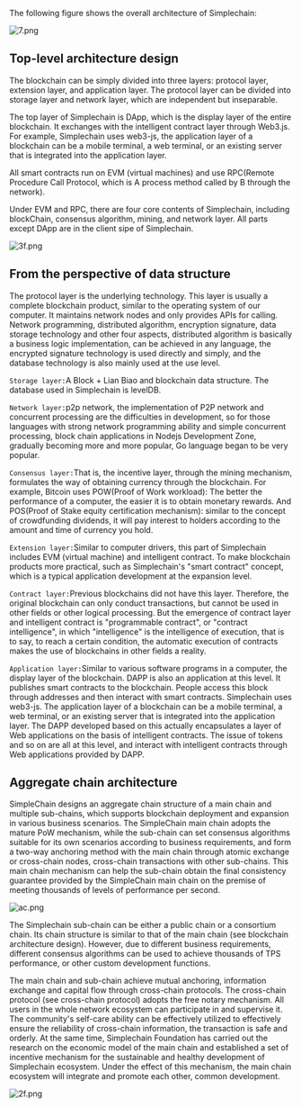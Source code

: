 The following figure shows the overall architecture of Simplechain:

![7.png](https://i.loli.net/2020/05/25/3XEihbdzNgR6kCG.png)

## Top-level architecture design

The blockchain can be simply divided into three layers: protocol layer, extension layer, and application layer. The protocol layer can be divided into storage layer and network layer, which are independent but inseparable.

The top layer of Simplechain is DApp, which is the display layer of the entire blockchain. It exchanges with the intelligent contract layer through Web3.js. For example, Simplechain uses web3-js, the application layer of a blockchain can be a mobile terminal, a web terminal, or an existing server that is integrated into the application layer.

All smart contracts run on EVM (virtual machines) and use RPC(Remote Procedure Call Protocol, which is A process method called by B through the network).

Under EVM and RPC, there are four core contents of Simplechain, including blockChain, consensus algorithm, mining, and network layer. All parts except DApp are in the client sipe of Simplechain.

![3f.png](https://i.loli.net/2020/05/25/74oNWqwi8GHEZOd.png)

## From the perspective of data structure

The protocol layer is the underlying technology. This layer is usually a complete blockchain product, similar to the operating system of our computer. It maintains network nodes and only provides APIs for calling. Network programming, distributed algorithm, encryption signature, data storage technology and other four aspects, distributed algorithm is basically a business logic implementation, can be achieved in any language, the encrypted signature technology is used directly and simply, and the database technology is also mainly used at the use level.
 
`Storage layer:`A Block + Lian Biao and blockchain data structure. The database used in Simplechain is levelDB.

`Network layer:`p2p network, the implementation of P2P network and concurrent processing are the difficulties in development, so for those languages with strong network programming ability and simple concurrent processing, block chain applications in Nodejs Development Zone, gradually becoming more and more popular, Go language began to be very popular.

`Consensus layer:`That is, the incentive layer, through the mining mechanism, formulates the way of obtaining currency through the blockchain. For example, Bitcoin uses POW(Proof of Work workload): The better the performance of a computer, the easier it is to obtain monetary rewards. And POS(Proof of Stake equity certification mechanism): similar to the concept of crowdfunding dividends, it will pay interest to holders according to the amount and time of currency you hold.

`Extension layer:`Similar to computer drivers, this part of Simplechain includes EVM (virtual machine) and intelligent contract. To make blockchain products more practical, such as Simplechain's "smart contract" concept, which is a typical application development at the expansion level.

`Contract layer:`Previous blockchains did not have this layer. Therefore, the original blockchain can only conduct transactions, but cannot be used in other fields or other logical processing. But the emergence of contract layer and intelligent contract is "programmable contract", or "contract intelligence", in which "intelligence" is the intelligence of execution, that is to say, to reach a certain condition, the automatic execution of contracts makes the use of blockchains in other fields a reality.

`Application layer:`Similar to various software programs in a computer, the display layer of the blockchain. DAPP is also an application at this level. It publishes smart contracts to the blockchain. People access this block through addresses and then interact with smart contracts. Simplechain uses web3-js. The application layer of a blockchain can be a mobile terminal, a web terminal, or an existing server that is integrated into the application layer. The DAPP developed based on this actually encapsulates a layer of Web applications on the basis of intelligent contracts. The issue of tokens and so on are all at this level, and interact with intelligent contracts through Web applications provided by DAPP.

## Aggregate chain architecture

SimpleChain designs an aggregate chain structure of a main chain and multiple sub-chains, which supports blockchain deployment and expansion in various business scenarios. The SimpleChain main chain adopts the mature PoW mechanism, while the sub-chain can set consensus algorithms suitable for its own scenarios according to business requirements, and form a two-way anchoring method with the main chain through atomic exchange or cross-chain nodes, cross-chain transactions with other sub-chains. This main chain mechanism can help the sub-chain obtain the final consistency guarantee provided by the SimpleChain main chain on the premise of meeting thousands of levels of performance per second.

![ac.png](http://ww1.sinaimg.cn/large/007csy4ply1gfgaa34lckj30jf08y423.jpg)
																						
The Simplechain sub-chain can be either a public chain or a consortium chain. Its chain structure is similar to that of the main chain (see blockchain architecture design). However, due to different business requirements, different consensus algorithms can be used to achieve thousands of TPS performance, or other custom development functions.

The main chain and sub-chain achieve mutual anchoring, information exchange and capital flow through cross-chain protocols. The cross-chain protocol (see cross-chain protocol) adopts the free notary mechanism. All users in the whole network ecosystem can participate in and supervise it. The community's self-care ability can be effectively utilized to effectively ensure the reliability of cross-chain information, the transaction is safe and orderly. At the same time, Simplechain Foundation has carried out the research on the economic model of the main chain and established a set of incentive mechanism for the sustainable and healthy development of Simplechain ecosystem. Under the effect of this mechanism, the main chain ecosystem will integrate and promote each other, common development.

![2f.png](http://ww1.sinaimg.cn/large/007csy4ply1gfgablfoohj33701uokhy.jpg)

